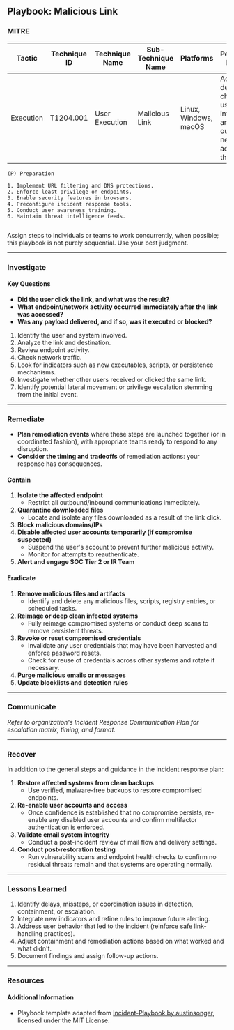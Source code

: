 ## Playbook: Malicious Link  
  
### MITRE

| Tactic | Technique ID | Technique Name | Sub-Technique Name | Platforms | Permissions Required |
| ------ | ------------ | -------------- | ------------------ |---------- |--------------------- |
|Execution|T1204.001    |User Execution  |Malicious Link      |Linux, Windows, macOS|Access to delivery channel, user interaction, and outbound network access from the host|


```
(P) Preparation

1. Implement URL filtering and DNS protections.
2. Enforce least privilege on endpoints.
3. Enable security features in browsers.
4. Preconfigure incident response tools.
5. Conduct user awareness training.
6. Maintain threat intelligence feeds.
 
```
  
Assign steps to individuals or teams to work concurrently, when possible; this playbook is not purely sequential. Use your best judgment.

--------------

### Investigate

#### Key Questions
- **Did the user click the link, and what was the result?**
- **What endpoint/network activity occurred immediately after the link was accessed?**
- **Was any payload delivered, and if so, was it executed or blocked?**

1. Identify the user and system involved.
2. Analyze the link and destination.
3. Review endpoint activity.
4. Check network traffic.
5. Look for indicators such as new executables, scripts, or persistence mechanisms.
6. Investigate whether other users received or clicked the same link.
7. Identify potential lateral movement or privilege escalation stemming from the initial event.

--------------

### Remediate

* **Plan remediation events** where these steps are launched together (or in coordinated fashion), with appropriate teams ready to respond to any disruption.
* **Consider the timing and tradeoffs** of remediation actions: your response has consequences.

#### Contain

1. **Isolate the affected endpoint**
   - Restrict all outbound/inbound communications immediately.
2. **Quarantine downloaded files**
   - Locate and isolate any files downloaded as a result of the link click.
3. **Block malicious domains/IPs**
4. **Disable affected user accounts temporarily (if compromise suspected)**
   - Suspend the user's account to prevent further malicious activity.
   - Monitor for attempts to reauthenticate.
5. **Alert and engage SOC Tier 2 or IR Team**

  
#### Eradicate

1. **Remove malicious files and artifacts**
   - Identify and delete any malicious files, scripts, registry entries, or scheduled tasks.
2. **Reimage or deep clean infected systems**
   - Fully reimage compromised systems or conduct deep scans to remove persistent threats.
3. **Revoke or reset compromised credentials**
   - Invalidate any user credentials that may have been harvested and enforce password resets.
   - Check for reuse of credentials across other systems and rotate if necessary.
4. **Purge malicious emails or messages**
5. **Update blocklists and detection rules**
--------------

### Communicate

*Refer to organization's Incident Response Communication Plan for escalation matrix, timing, and format.*  

--------------

### Recover

In addition to the general steps and guidance in the incident response plan:

1. **Restore affected systems from clean backups**
   - Use verified, malware-free backups to restore compromised endpoints.
2. **Re-enable user accounts and access**
   - Once confidence is established that no compromise persists, re-enable any disabled user accounts and confirm multifactor authentication is enforced.
3. **Validate email system integrity**
   - Conduct a post-incident review of mail flow and delivery settings.
4. **Conduct post-restoration testing**
   - Run vulnerability scans and endpoint health checks to confirm no residual threats remain and that systems are operating normally.

--------------
  
### Lessons Learned

1.  Identify delays, missteps, or coordination issues in detection, containment, or escalation.
2.  Integrate new indicators and refine rules to improve future alerting.
3.  Address user behavior that led to the incident (reinforce safe link-handling practices).
4.  Adjust containment and remediation actions based on what worked and what didn't.
5.  Document findings and assign follow-up actions.

 

--------------

### Resources

#### Additional Information

- Playbook template adapted from [Incident-Playbook by austinsonger](https://github.com/austinsonger/Incident-Playbook), licensed under the MIT License.


